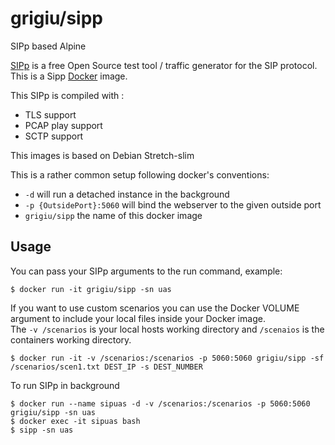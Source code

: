 # grigiu/sipp
SIPp based Alpine

[SIPp](http://http://sipp.sourceforge.net//)  is a free Open Source test tool / traffic generator for the SIP protocol. 
This is a Sipp [Docker](https://www.docker.com/) image.

This SIPp is compiled with :
* TLS support
* PCAP play support
* SCTP support


This images is based on Debian Stretch-slim

This is a rather common setup following docker's conventions:

* `-d` will run a detached instance in the background
* `-p {OutsidePort}:5060` will bind the webserver to the given outside port
* `grigiu/sipp` the name of this docker image

## Usage

You can pass your SIPp arguments to the run command, example:

```
$ docker run -it grigiu/sipp -sn uas
```

If you want to use custom scenarios you can use the Docker VOLUME argument to include your local files inside your Docker image.  
The `-v /scenarios` is your local hosts working directory and `/scenaios` is the containers working directory.

```
$ docker run -it -v /scenarios:/scenarios -p 5060:5060 grigiu/sipp -sf /scenarios/scen1.txt DEST_IP -s DEST_NUMBER
```

To run SIPp in background 
```
$ docker run --name sipuas -d -v /scenarios:/scenarios -p 5060:5060 grigiu/sipp -sn uas
$ docker exec -it sipuas bash
$ sipp -sn uas

```

